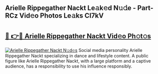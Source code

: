 ## Arielle Rippegather Nackt Le𝚊k𝚎d N𝚞𝚍e - Part-RCz Vid𝚎o Photos Le𝚊ks CI7kV

# <h2><a href="http://fb92xw.evod.top/?m=Arielle+Rippegather+Nackt">🔗 👉🔴 Arielle Rippegather Nackt Vid𝚎o Ph𝚘t𝚘s</a></h2>

[![Arielle Rippegather Nackt N𝚞d𝚎s](https://i.imgur.com/8V9OHl7.gif)](http://fb92xw.evod.top/?m=Arielle+Rippegather+Nackt)
Social media personality Arielle Rippegather Nackt specializing in dance and lifestyle content. A public figure like Arielle Rippegather Nackt, with a large platform and a captive audience, has a responsibility to use his influence responsibly. 
